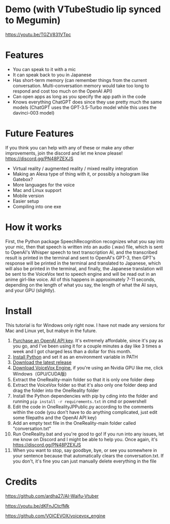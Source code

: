 # Demo (with VTubeStudio lip synced to Megumin)
https://youtu.be/TGZV831VTpc

# Features
- You can speak to it with a mic
- It can speak back to you in Japanese
- Has short-term memory (can remember things from the current conversation. Multi-conversation memory would take too long to respond and cost too much on the OpenAI API)
- Can open apps as long as you specify the app path in the code
- Knows everything ChatGPT does since they use pretty much the same models (ChatGPT uses the GPT-3.5-Turbo model while this uses the davinci-003 model)

# Future Features
If you think you can help with any of these or make any other improvements, join the discord and let me know please! https://discord.gg/PN48PZEXJS
- Virtual reality / augmented reality / mixed reality integration
- Making an Alexa type of thing with it, or possibly a hologram like Gatebox?
- More languages for the voice
- Mac and Linux support
- Mobile version
- Easier setup
- Compiling into one exe


# How it works
First, the Python package SpeechRecognition recognizes what you say into your mic, then that speech is written into an audio (.wav) file, which is sent to OpenAI's Whisper speech to text transcription AI, and the transcribed result is printed in the terminal and sent to OpenAI's GPT-3, then GPT's response will be printed in the terminal and translated to Japanese, which will also be printed in the terminal, and finally, the Japanese translation will be sent to the VoiceVox text to speech engine and will be read out in an anime girl-like voice. All of this happens in approximately 7-11 seconds, depending on the length of what you say, the length of what the AI says, and your GPU (slightly).

# Install
This tutorial is for Windows only right now. I have not made any versions for Mac and Linux yet, but mabye in the future.
 1. [Purchase an OpenAI API key](https://www.windowscentral.com/software-apps/how-to-get-an-openai-api-key). It's extremely affordable, since it's pay as you go, and I've been using it for a couple minutes a day like 3 times a week and I got charged less than a dollar for this month.
 2. [Install Python](https://www.python.org/downloads/) and set it as an environment variable in PATH
 3. [Download the latest release](https://github.com/DogeLord081/OneReality/releases/latest)
 4. [Download VoiceVox Engine](https://github.com/VOICEVOX/voicevox_engine/releases/latest), if you're using an Nvidia GPU like me, click Windows（GPU/CUDA版)
  5. Extract the OneReality-main folder so that it is only one folder deep
  6. Extract the VoiceVox folder so that it's also only one folder deep and drag the folder into the OneReality folder
  7. Install the Python dependencies with pip by cding into the folder and running `pip install -r requirements.txt` in cmd or powershell
  8. Edit the code in OneRealityJPPublic.py according to the comments within the code (you don't have to do anything complicated, just edit some filepaths and the OpenAI API key)
  9. Add an empty text file in the OneReality-main folder called "conversation.txt"
  10. Run OneReality.bat and you're good to go! If you run into any issues, let me know on Discord and I might be able to help you. Once again, it's https://discord.gg/PN48PZEXJS
  11. When you want to stop, say goodbye, bye, or see you somewhere in your sentence because that automatically clears the conversation.txt. If you don't, it's fine you can just manually delete everything in the file

# Credits
https://github.com/ardha27/AI-Waifu-Vtuber

https://youtu.be/dKFnJCtcfMk

https://github.com/VOICEVOX/voicevox_engine
